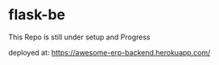# flask-be

This Repo is still under setup and Progress

deployed at: https://awesome-erp-backend.herokuapp.com/